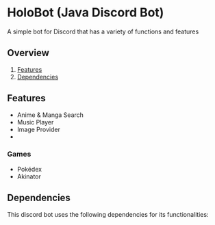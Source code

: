 # HoloBot (Java Discord Bot)

A simple bot for Discord that has a variety of functions and features

## Overview

1. [Features](#features)
2. [Dependencies](#dependencies)

## Features

* Anime & Manga Search
* Music Player
* Image Provider
* 
### Games
* Pokédex
* Akinator

## Dependencies

This discord bot uses the following dependencies for its functionalities:
